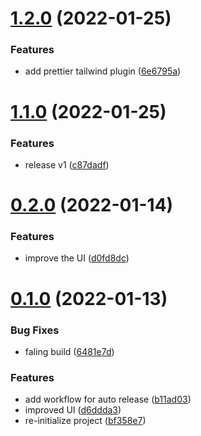 # [1.2.0](https://github.com/avneesh0612/Inscribe/compare/v1.1.0...v1.2.0) (2022-01-25)


### Features

* add prettier tailwind plugin ([6e6795a](https://github.com/avneesh0612/Inscribe/commit/6e6795a38d9676c2b7af84414f8257f7783e8fd1))



# [1.1.0](https://github.com/avneesh0612/Inscribe/compare/v0.2.0...v1.1.0) (2022-01-25)


### Features

* release v1 ([c87dadf](https://github.com/avneesh0612/Inscribe/commit/c87dadf3e09238f1fdb65f7d9e79866415ce90ad))



# [0.2.0](https://github.com/avneesh0612/Inscribe/compare/v0.1.0...v0.2.0) (2022-01-14)


### Features

* improve the UI ([d0fd8dc](https://github.com/avneesh0612/Inscribe/commit/d0fd8dcde9c157bdde93f5b50d60931db9a83703))



# [0.1.0](https://github.com/avneesh0612/Inscribe/compare/bf358e74b2b76a13167e74314157411712961005...v0.1.0) (2022-01-13)


### Bug Fixes

* faling build ([6481e7d](https://github.com/avneesh0612/Inscribe/commit/6481e7d253e7549fc27f6d2045d0db4d5c169138))


### Features

* add workflow for auto release ([b11ad03](https://github.com/avneesh0612/Inscribe/commit/b11ad03a3f73110b1c318e9e4fda26eec72ec2f9))
* improved UI ([d6ddda3](https://github.com/avneesh0612/Inscribe/commit/d6ddda340e086955331086850d42823e7a399989))
* re-initialize project ([bf358e7](https://github.com/avneesh0612/Inscribe/commit/bf358e74b2b76a13167e74314157411712961005))



